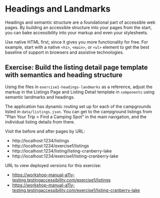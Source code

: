 # Headings and Landmarks

Headings and semantic structure are a foundational part of accessible web pages.
By building an accessible structure into your pages from the start, you can bake
accessibility into your markup and even your stylesheets.

Use native HTML first, since it gives you more functionality for free. For example,
start with a native `<h1>`, `<main>`, or `<ul>` element to get the best baseline
of support in browsers and assistive technologies.

## Exercise: Build the listing detail page template with semantics and heading structure

Using the files in `exercise1-headings-landmarks`
as a reference, adjust the markup in the Listings Page and Listing Detail template
in `components` using semantic landmarks and headings.

The application has dynamic routing set up for each of the campgrounds listed in
`data/listings.json`. You can get to the campground listings from "Plan Your Trip >
Find a Camping Spot" in the main navigation, and the individual listing details from there.

Visit the before and after pages by URL:

- http://localhost:1234/listings
- http://localhost:1234/exercise1/listings
- http://localhost:1234/listing/listing-cranberry-lake
- http://localhost:1234/exercise1/listing-cranberry-lake

URL to view deployed versions for this exercise:

- https://workshop-manual-a11y-testing.testingaccessibility.com/exercise1/listings
- https://workshop-manual-a11y-testing.testingaccessibility.com/exercise1/listing-cranberry-lake
